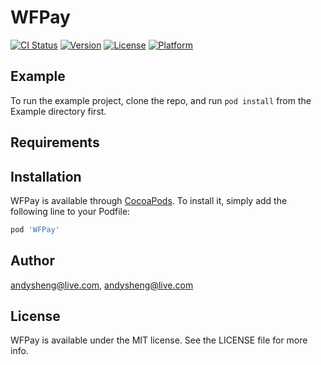 # WFPay

[![CI Status](http://img.shields.io/travis/andysheng@live.com/WFPay.svg?style=flat)](https://travis-ci.org/andysheng@live.com/WFPay)
[![Version](https://img.shields.io/cocoapods/v/WFPay.svg?style=flat)](http://cocoapods.org/pods/WFPay)
[![License](https://img.shields.io/cocoapods/l/WFPay.svg?style=flat)](http://cocoapods.org/pods/WFPay)
[![Platform](https://img.shields.io/cocoapods/p/WFPay.svg?style=flat)](http://cocoapods.org/pods/WFPay)

## Example

To run the example project, clone the repo, and run `pod install` from the Example directory first.

## Requirements

## Installation

WFPay is available through [CocoaPods](http://cocoapods.org). To install
it, simply add the following line to your Podfile:

```ruby
pod 'WFPay'
```

## Author

andysheng@live.com, andysheng@live.com

## License

WFPay is available under the MIT license. See the LICENSE file for more info.
